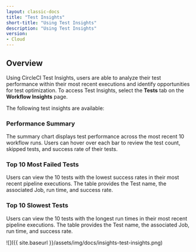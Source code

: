 ```yaml
---
layout: classic-docs
title: "Test Insights"
short-title: "Using Test Insights"
description: "Using Test Insights"
version:
- Cloud
---
```


## Overview

Using CircleCI Test Insights, users are able to analyze their test performance
within their most recent executions and identify opportunities for test
optimization. To access Test Insights, select the **Tests** tab on the
**Workflow Insights** page. 

The following test insights are available:

### Performance Summary

The summary chart displays test performance across the most recent 10 workflow runs. Users can hover over each bar to review the test count, skipped tests, and success rate of their tests. 

### Top 10 Most Failed Tests 

Users can view the 10 tests with the lowest success rates in their most recent pipeline executions. The table provides the Test name, the associated Job, run time, and success rate. 


### Top 10 Slowest Tests 

Users can view the 10 tests with the longest run times in their most recent pipeline executions. The table provides the Test name, the associated Job, run time, and success rate. 

![]({{ site.baseurl }}/assets/img/docs/insights-test-insights.png)

